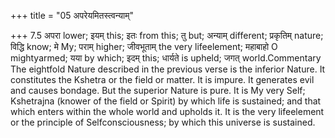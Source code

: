 +++
title = "05 अपरेयमितस्त्वन्याम्"

+++
7.5 अपरा lower; इयम् this; इतः from this; तु but; अन्याम् different;
प्रकृतिम् nature; विद्धि know; मे My; पराम् higher; जीवभूताम् the very
lifeelement; महाबाहो O mightyarmed; यया by which; इदम् this; धार्यते is
upheld; जगत् world.Commentary The eightfold Nature described in the
previous verse is the inferior Nature. It constitutes the Kshetra or the
field or matter. It is impure. It generates evil and causes bondage. But
the superior Nature is pure. It is My very Self; Kshetrajna (knower of
the field or Spirit) by which life is sustained; and that which enters
within the whole world and upholds it. It is the very lifeelement or the
principle of Selfconsciousness; by which this universe is sustained.
